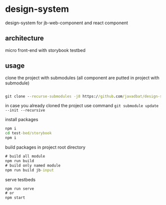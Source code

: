 # design-system

design-system for jb-web-component and react component

## architecture

micro front-end with storybook testbed

## usage

clone the project with submodules (all component are putted in project with submodule)

```cmd

git clone --recurse-submodules -j8 https://github.com/javadbat/design-system.git

```

in case you already cloned the project use command `git submodule update --init --recursive`

install packages

```cmd
npm i
cd test-bed/storybook
npm i
```

build packages in project root directory

```cmd
# build all module
npm run build
# build only named module
npm run build jb-input
```

serve testbeds

```cmd
npm run serve
# or
npm start
```
